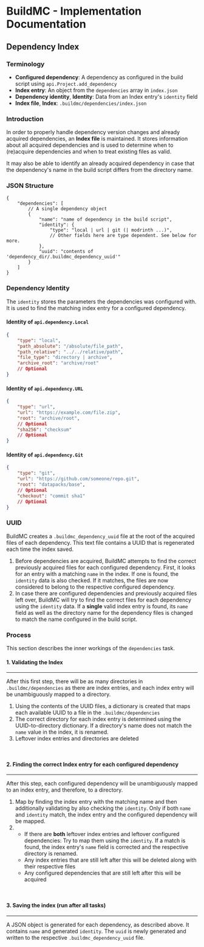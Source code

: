 # BuildMC - Implementation Documentation

## Dependency Index

### Terminology

- **Configured dependency**: A dependency as configured in the build script
  using `api.Project.add_dependency`
- **Index entry**: An object from the `dependencies` array in `index.json`
- **Dependency identity**, **Identity**: Data from an Index entry's `identity` field
- **Index file**, **Index**: `.buildmc/dependencies/index.json`

### Introduction

In order to properly handle dependency version changes and
already acquired dependencies, an **Index file** is maintained.
It stores information about all acquired dependencies and is
used to determine when to (re)acquire dependencies and
when to treat existing files as valid.

It may also be able to identify an already acquired
dependency in case that the dependency's name in
the build script differs from the directory name.

### JSON Structure

```json5
{
    "dependencies": [
        // A single dependency object
        {
            "name": "name of dependency in the build script",
            "identity": {
                "type": "local | url | git (| modrinth ...)",
                // Other fields here are type dependent. See below for more.
            },
            "uuid": "contents of 'dependency_dir/.buildmc_dependency_uuid'"
        }
    ]
}
```

### Dependency Identity

The `identity` stores the parameters the dependencies
was configured with. It is used to find the matching
index entry for a configured dependency.

#### Identity of `api.dependency.Local`

```json
{
    "type": "local",
    "path_absolute": "/absolute/file_path",
    "path_relative": "../../relative/path",
    "file_type": "directory | archive",
    "archive_root": "archive/root"
    // Optional
}
```

#### Identity of `api.dependency.URL`

```json
{
    "type": "url",
    "url": "https://example.com/file.zip",
    "root": "archive/root",
    // Optional
    "sha256": "checksum"
    // Optional
}
```

#### Identity of `api.dependency.Git`

```json
{
    "type": "git",
    "url": "https://github.com/someone/repo.git",
    "root": "datapacks/base",
    // Optional
    "checkout": "commit sha1"
    // Optional
}
```

### UUID

BuildMC creates a `.buildmc_dependency_uuid` file at the
root of the acquired files of each dependency. This text
file contains a UUID that is regenerated each time the
index saved.

1. Before dependencies are acquired, BuildMC attempts
   to find the correct previously acquired files
   for each configured dependency. First, it looks
   for an entry with a matching `name` in the index.
   If one is found, the `identity` data is also checked.
   If it matches, the files are now considered to belong
   to the respective configured dependency.
2. In case there are configured dependencies and previously
   acquired files left over, BuildMC will try to find the
   correct files for each dependency using the `identity`
   data. If a **single** valid index entry is found, its
   `name` field as well as the directory name for the
   dependency files is changed to match the name configured
   in the build script.

### Process

This section describes the inner workings of the `dependencies` task.

#### 1. Validating the Index

---

After this first step, there will be as many directories in `.buildmc/dependencies`
as there are index entries, and each index entry will be unambiguously mapped
to a directory.

1. Using the contents of the UUID files, a dictionary is created that
   maps each available UUID to a file in the `.buildmc/dependencies`
2. The correct directory for each index entry is determined using the
   UUID-to-directory dictionary. If a directory's name does not match
   the `name` value in the index, it is renamed.
3. Leftover index entries and directories are deleted

<br>

#### 2. Finding the correct Index entry for each configured dependency

---

After this step, each configured dependency will be unambiguously
mapped to an index entry, and therefore, to a directory.

1. Map by finding the index entry with the matching name and
   then additionally validating by also checking the `identity`.
   Only if both `name` and `identity` match, the index entry
   and the configured dependency will be mapped.
2.
    - If there are **both** leftover index entries and leftover configured
      dependencies: Try to map them using the `identity`. If a match is found, the
      index entry's `name` field is corrected and the respective
      directory is renamed.
    - Any index entries that are still left after this will be deleted along
      with their respective files
    - Any configured dependencies that are still left after this will be acquired

<br>

#### 3. Saving the index (run after all tasks)

---

A JSON object is generated for each dependency, as described above.
It contains `name` and generated `identity`. The `uuid` is newly
generated and written to the respective `.buildmc_dependency_uuid`
file.
